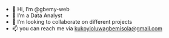 - 👋 Hi, I’m @gbemy-web
- 👀 I’m a Data Analyst 
- 💞️ I’m looking to collaborate on different projects 
- 📫 you can reach me via kukoyioluwagbemisola@gmail.com

<!---
gbemy-web/gbemy-web is a ✨ special ✨ repository because its `README.md` (this file) appears on your GitHub profile.
You can click the Preview link to take a look at your changes.
--->
